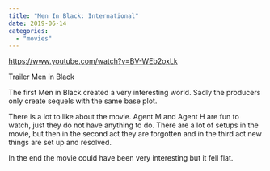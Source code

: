 ```yaml
---
title: "Men In Black: International"
date: 2019-06-14
categories:
  - "movies"
---
```


https://www.youtube.com/watch?v=BV-WEb2oxLk

Trailer Men in Black

The first Men in Black created a very interesting world. Sadly the producers only create sequels with the same base plot.

There is a lot to like about the movie. Agent M and Agent H are fun to watch, just they do not have anything to do. There are a lot of setups in the movie, but then in the second act they are forgotten and in the third act new things are set up and resolved.

In the end the movie could have been very interesting but it fell flat.
